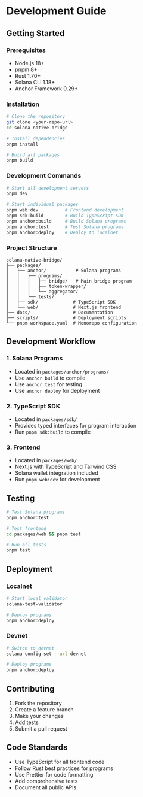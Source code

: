 # Development Guide

## Getting Started

### Prerequisites
- Node.js 18+
- pnpm 8+
- Rust 1.70+
- Solana CLI 1.18+
- Anchor Framework 0.29+

### Installation

```bash
# Clone the repository
git clone <your-repo-url>
cd solana-native-bridge

# Install dependencies
pnpm install

# Build all packages
pnpm build
```

### Development Commands

```bash
# Start all development servers
pnpm dev

# Start individual packages
pnpm web:dev          # Frontend development
pnpm sdk:build        # Build TypeScript SDK
pnpm anchor:build     # Build Solana programs
pnpm anchor:test      # Test Solana programs
pnpm anchor:deploy    # Deploy to localnet
```

### Project Structure

```
solana-native-bridge/
├── packages/
│   ├── anchor/           # Solana programs
│   │   ├── programs/
│   │   │   ├── bridge/   # Main bridge program
│   │   │   ├── token-wrapper/
│   │   │   └── aggregator/
│   │   └── tests/
│   ├── sdk/             # TypeScript SDK
│   └── web/             # Next.js frontend
├── docs/                # Documentation
├── scripts/             # Deployment scripts
└── pnpm-workspace.yaml  # Monorepo configuration
```

## Development Workflow

### 1. Solana Programs
- Located in `packages/anchor/programs/`
- Use `anchor build` to compile
- Use `anchor test` for testing
- Use `anchor deploy` for deployment

### 2. TypeScript SDK
- Located in `packages/sdk/`
- Provides typed interfaces for program interaction
- Run `pnpm sdk:build` to compile

### 3. Frontend
- Located in `packages/web/`
- Next.js with TypeScript and Tailwind CSS
- Solana wallet integration included
- Run `pnpm web:dev` for development

## Testing

```bash
# Test Solana programs
pnpm anchor:test

# Test frontend
cd packages/web && pnpm test

# Run all tests
pnpm test
```

## Deployment

### Localnet
```bash
# Start local validator
solana-test-validator

# Deploy programs
pnpm anchor:deploy
```

### Devnet
```bash
# Switch to devnet
solana config set --url devnet

# Deploy programs
pnpm anchor:deploy
```

## Contributing

1. Fork the repository
2. Create a feature branch
3. Make your changes
4. Add tests
5. Submit a pull request

## Code Standards

- Use TypeScript for all frontend code
- Follow Rust best practices for programs
- Use Prettier for code formatting
- Add comprehensive tests
- Document all public APIs
